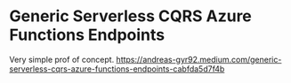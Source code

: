 # Generic Serverless CQRS Azure Functions Endpoints

Very simple prof of concept.
https://andreas-gyr92.medium.com/generic-serverless-cqrs-azure-functions-endpoints-cabfda5d7f4b